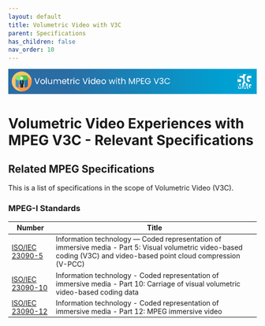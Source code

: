 ```yaml
---
layout: default
title: Volumetric Video with V3C
parent: Specifications
has_children: false
nav_order: 10
---
```


<img src="../assets/images/Banner_V3C.png" /> 

# Volumetric Video Experiences with MPEG V3C - Relevant Specifications

## Related MPEG Specifications

This is a list of specifications in the scope of Volumetric Video (V3C).

### MPEG-I Standards

 Number | Title  
 -- | --
[ISO/IEC 23090-5](https://www.iso.org/standard/83535.html) | Information technology — Coded representation of immersive media - Part 5: Visual volumetric video-based coding (V3C) and video-based point cloud compression (V-PCC)
[ISO/IEC 23090-10](https://www.iso.org/standard/78991.html) | Information technology - Coded representation of immersive media - Part 10: Carriage of visual volumetric video-based coding data
[ISO/IEC 23090-12](https://www.iso.org/standard/79113.html) | Information technology - Coded representation of immersive media - Part 12: MPEG immersive video
